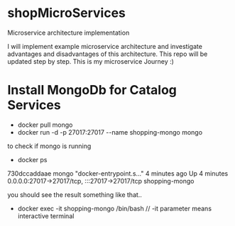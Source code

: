# shopMicroServices
Microservice architecture implementation

I will implement example microservice architecture and investigate advantages and disadvantages of this architecture.
This repo will be updated step by step. This is my microservice Journey :)


# Install MongoDb for Catalog Services

- docker pull mongo
- docker run -d -p 27017:27017 --name shopping-mongo mongo

to check if mongo is running

- docker ps

730dccaddaae   mongo     "docker-entrypoint.s…"   4 minutes ago   Up 4 minutes   0.0.0.0:27017->27017/tcp, :::27017->27017/tcp   shopping-mongo

you should see the result something like that..

- docker exec -it shopping-mongo /bin/bash  // -it parameter means interactive terminal
